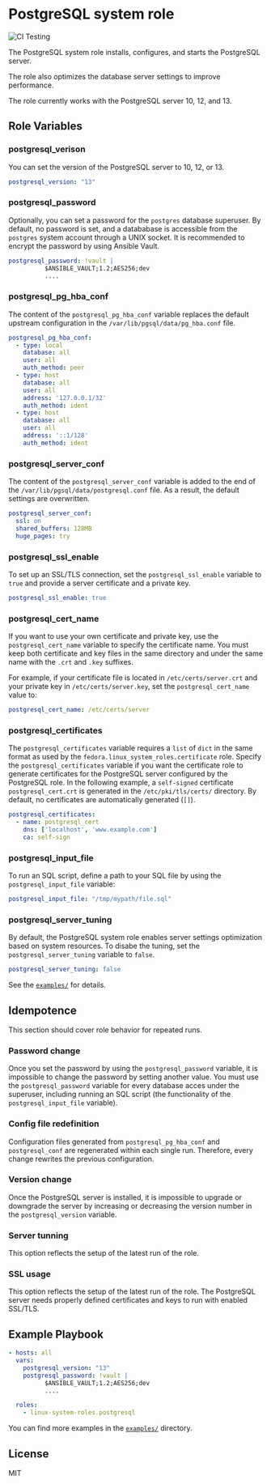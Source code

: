 # PostgreSQL system role
![CI Testing](https://github.com/linux-system-roles/postgresql/workflows/tox/badge.svg)

The PostgreSQL system role installs, configures, and starts the PostgreSQL 
server.

The role also optimizes the database server settings to improve performance.

The role currently works with the PostgreSQL server 10, 12, and 13.
## Role Variables
### postgresql_verison
You can set the version of the PostgreSQL server to 10, 12, or 13.
```yaml
postgresql_version: "13"
```
### postgresql_password
Optionally, you can set a password for the `postgres` database superuser.
By default, no password is set, and a datababase is accessible from the 
`postgres` system account through a UNIX socket. It is recommended to encrypt 
the password by using Ansible Vault.
```yaml
postgresql_password: !vault |
          $ANSIBLE_VAULT;1.2;AES256;dev
          ....
```
### postgresql_pg_hba_conf
The content of the `postgresql_pg_hba_conf` variable replaces the default
upstream configuration in the `/var/lib/pgsql/data/pg_hba.conf` file.
```yaml
postgresql_pg_hba_conf:
  - type: local
    database: all
    user: all
    auth_method: peer
  - type: host
    database: all
    user: all
    address: '127.0.0.1/32'
    auth_method: ident
  - type: host
    database: all
    user: all
    address: '::1/128'
    auth_method: ident
```
### postgresql_server_conf
The content of the `postgresql_server_conf` variable is added to the end of 
the `/var/lib/pgsql/data/postgresql.conf` file. As a result, the default 
settings are overwritten.
```yaml
postgresql_server_conf:
  ssl: on
  shared_buffers: 128MB
  huge_pages: try
```
### postgresql_ssl_enable
To set up an SSL/TLS connection, set the `postgresql_ssl_enable` variable to 
`true`  and provide a server certificate and a private key.
```yaml
postgresql_ssl_enable: true
```
### postgresql_cert_name
If you want to use your own certificate and private key, use the 
`postgresql_cert_name` variable to specify the certificate name. You must keep 
both certificate and key files in the same directory and under the same name 
with the `.crt` and `.key` suffixes.

For example, if your certificate file is located in `/etc/certs/server.crt` and 
your private key in `/etc/certs/server.key`, set the `postgresql_cert_name` 
value to:
```yaml
postgresql_cert_name: /etc/certs/server
```
### postgresql_certificates
The `postgresql_certificates` variable requires a `list` of `dict` in the same 
format as used by the `fedora.linux_system_roles.certificate` role. Specify the 
`postgresql_certificates` variable if you want the certificate role to generate 
certificates for the PostgreSQL server configured by the PostgreSQL role. 
In the following example, a `self-signed` certificate `postgresql_cert.crt` is 
generated in the `/etc/pki/tls/certs/` directory. By default, no certificates 
are automatically generated (`[]`).
```yaml
postgresql_certificates:
  - name: postgresql_cert
    dns: ['localhost', 'www.example.com']
    ca: self-sign
```
### postgresql_input_file
To run an SQL script, define a path to your SQL file by using the 
`postgresql_input_file` variable:
```yaml
postgresql_input_file: "/tmp/mypath/file.sql"
```
### postgresql_server_tuning
By default, the PostgreSQL system role enables server settings optimization
based on system resources. To disabe the tuning, set the 
`postgresql_server_tuning` variable to `false`.
```yaml
postgresql_server_tuning: false
```

See the [`examples/`](examples) for details.

## Idempotence
This section should cover role behavior for repeated runs.
### Password change
Once you set the password by using the `postgresql_password` variable, it is 
impossible to change the password by setting another value. You must use the 
`postgresql_password` variable for every database acces under the superuser, 
including running an SQL script (the functionality of the 
`postgresql_input_file` variable).
### Config file redefinition
Configuration files generated from `postgresql_pg_hba_conf` and `postgresql_conf` 
are regenerated within each single run. Therefore, every change rewrites the 
previous configuration.
### Version change
Once the PostgreSQL server is installed, it is impossible to upgrade or 
downgrade the server by increasing or decreasing the version number in the 
`postgresql_version` variable.
### Server tunning
This option reflects the setup of the latest run of the role.
### SSL usage
This option reflects the setup of the latest run of the role. The PostgreSQL 
server needs properly defined certificates and keys to run with enabled SSL/TLS.
## Example Playbook


```yaml
- hosts: all
  vars:
    postgresql_version: "13"
    postgresql_password: !vault |
          $ANSIBLE_VAULT;1.2;AES256;dev
          ....

  roles:
    - linux-system-roles.postgresql
```

You can find more examples in the [`examples/`](examples) directory.

## License

MIT
